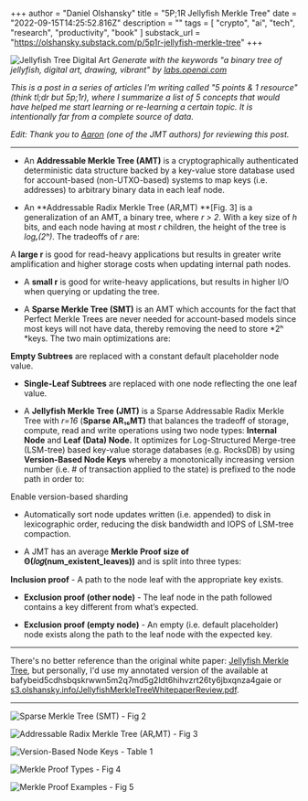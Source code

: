 +++
author = "Daniel Olshansky"
title = "5P;1R Jellyfish Merkle Tree"
date = "2022-09-15T14:25:52.816Z"
description = ""
tags = [
    "crypto", "ai", "tech", "research", "productivity", "book"
]
substack_url = "https://olshansky.substack.com/p/5p1r-jellyfish-merkle-tree"
+++

![Jellyfish Tree Digital Art](https://cdn-images-1.medium.com/max/800/1*d7p7nYd6nYC6P-CY1ZEp4A.png)
*Generate with the keywords "a binary tree of jellyfish, digital art, drawing, vibrant" by [labs.openai.com](https://labs.openai.com/)*

_This is a post in a series of articles I'm writing called "5 points & 1 resource" (think tl;dr but 5p;1r), where I summarize a list of 5 concepts that would have helped me start learning or re-learning a certain topic. It is intentionally far from a complete source of data._

_Edit: Thank you to [Aaron](https://www.linkedin.com/in/zhenhuangao/) (one of the JMT authors) for reviewing this post._

---

- An **Addressable Merkle Tree (AMT)** is a cryptographically authenticated deterministic data structure backed by a key-value store database used for account-based (non-UTXO-based) systems to map keys (i.e. addresses) to arbitrary binary data in each leaf node.

- An **Addressable Radix Merkle Tree (ARᵣMT) **[Fig. 3] is a generalization of an AMT, a binary tree, where _r > 2_. With a key size of _h_ bits, and each node having at most _r_ children, the height of the tree is _logᵣ(2ʰ)_. The tradeoffs of _r_ are:

A **large r** is good for read-heavy applications but results in greater write amplification and higher storage costs when updating internal path nodes.

- A **small r** is good for write-heavy applications, but results in higher I/O when querying or updating the tree.

- A **Sparse Merkle Tree (SMT)** is an AMT which accounts for the fact that Perfect Merkle Trees are never needed for account-based models since most keys will not have data, thereby removing the need to store *2ʰ *keys. The two main optimizations are:

**Empty Subtrees** are replaced with a constant default placeholder node value.

- **Single-Leaf Subtrees** are replaced with one node reflecting the one leaf value.

- A **Jellyfish Merkle Tree (JMT)** is a Sparse Addressable Radix Merkle Tree with _r=16_ (**Sparse AR₁₆MT)**  that balances the tradeoff of storage, compute, read and write operations using two node types: **Internal Node** and **Leaf (Data) Node.** It optimizes for Log-Structured Merge-tree (LSM-tree) based key-value storage databases (e.g. RocksDB) by using **Version-Based Node Keys** whereby a monotonically increasing version number (i.e. # of transaction applied to the state) is prefixed to the node path in order to:

Enable version-based sharding

- Automatically sort node updates written (i.e. appended) to disk in lexicographic order, reducing the disk bandwidth and IOPS of LSM-tree compaction.

- A JMT has an average **Merkle Proof size of Θ(𝑙𝑜𝑔(num_existent_leaves))** and is split into three types:

**Inclusion proof** - A path to the node leaf with the appropriate key exists.

- **Exclusion proof (other node)** - The leaf node in the path followed contains a key different from what’s expected.

- **Exclusion proof (empty node)** - An empty (i.e. default placeholder) node exists along the path to the leaf node with the expected key.

---

There's no better reference than the original white paper: [Jellyfish Merkle Tree](https://developers.diem.com/papers/jellyfish-merkle-tree/2021-01-14.pdf), but personally, I'd use my annotated version of the available at bafybeid5cdhsbqskrwwn5m2q7md5g2ldt6hihvzrt26ty6jbxqnza4gaie or [s3.olshansky.info/JellyfishMerkleTreeWhitepaperReview.pdf](https://s3.olshansky.info/JellyfishMerkleTreeWhitepaperReview.pdf).

---

![Sparse Merkle Tree (SMT) - Fig 2](https://cdn-images-1.medium.com/max/800/0*dvGRttvtgFjcID9_.png)

![Addressable Radix Merkle Tree (ARᵣMT) - Fig 3](https://cdn-images-1.medium.com/max/800/0*IJONiaAn9ic0Ad_B.png)

![Version-Based Node Keys - Table 1](https://cdn-images-1.medium.com/max/800/0*XS_4KuQ3rUPAw3w6.png)

![Merkle Proof Types - Fig 4](https://cdn-images-1.medium.com/max/800/0*pciRvp9Bey5kdMZV.png)

![Merkle Proof Examples - Fig 5](https://cdn-images-1.medium.com/max/800/0*fBTsUfi-fykLLdua.png)
